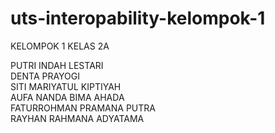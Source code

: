 # uts-interopability-kelompok-1

KELOMPOK 1 KELAS 2A <br>

PUTRI INDAH LESTARI <br>
DENTA PRAYOGI <br>
SITI MARIYATUL KIPTIYAH <br>
AUFA NANDA BIMA AHADA <br>
FATURROHMAN PRAMANA PUTRA <br>
RAYHAN RAHMANA ADYATAMA <br>
